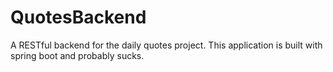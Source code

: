 # QuotesBackend
A RESTful backend for the daily quotes project. This application is built with spring boot and probably sucks.
